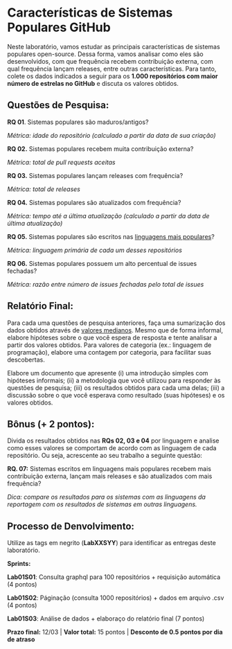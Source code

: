 # Características de Sistemas Populares GitHub

Neste laboratório, vamos estudar as principais características de sistemas populares open-source. Dessa forma, vamos analisar como eles são desenvolvidos, com que frequência recebem contribuição externa, com qual frequência lançam releases, entre outras características. Para tanto, colete os dados indicados a seguir para os **1.000 repositórios com maior número de estrelas no GitHub** e discuta os valores obtidos.

## Questões de Pesquisa:

**RQ 01**. Sistemas populares são maduros/antigos?

*Métrica: idade do repositório (calculado a partir da data de sua criação)*


**RQ 02.** Sistemas populares recebem muita contribuição externa?

*Métrica: total de pull requests aceitas*


**RQ 03.** Sistemas populares lançam releases com frequência?

*Métrica: total de releases*

**RQ 04.** Sistemas populares são atualizados com frequência?

*Métrica: tempo até a última atualização (calculado a partir da data de última atualização)*


**RQ 05.** Sistemas populares são escritos nas [linguagens mais populares](https://insights.stackoverflow.com/survey/2018/#technology)?

*Métrica: linguagem primária de cada um desses repositórios*


**RQ 06.** Sistemas populares possuem um alto percentual de issues fechadas?

*Métrica: razão entre número de issues fechadas pelo total de issues*


## Relatório Final:

Para cada uma questões de pesquisa anteriores, faça uma sumarização dos dados obtidos através de [valores medianos](https://www.sciencebuddies.org/science-fair-projects/science-fair/summarizing-your-data#meanmedianandmode). Mesmo que de forma informal, elabore hipóteses sobre o que você espera de resposta e tente analisar a partir dos valores obtidos. Para valores de categoria (ex.: linguagem de programação), elabore uma contagem por categoria, para facilitar suas descobertas. 

Elabore um documento que apresente (i) uma introdução simples com hipóteses informais; (ii) a metodologia que você utilizou para responder às questões de pesquisa; (iii) os resultados obtidos para cada uma delas; (iii) a discussão sobre o que você esperava como resultado (suas hipóteses) e os valores obtidos.  

## Bônus (+ 2 pontos):

Divida os resultados obtidos nas **RQs 02, 03 e 04** por linguagem e analise como esses valores se comportam de acordo com as linguagem de cada repositório. Ou seja, acrescente ao seu trabalho a seguinte questão:

**RQ. 07:** Sistemas escritos em linguagens mais populares recebem mais contribuição externa, lançam mais releases e são atualizados com mais frequência?

*Dica: compare os resultados para os sistemas com as linguagens da reportagem com os resultados de sistemas em outras linguagens.*

## Processo de Denvolvimento:

Utilize as tags em negrito (**LabXXSYY**) para identificar as entregas deste laboratório. 

**Sprints:**

**Lab01S01**: Consulta graphql para 100 repositórios + requisição automática (4 pontos)

**Lab01S02**: Páginação (consulta 1000 repositórios) + dados em arquivo .csv (4 pontos)

**Lab01S03**: Análise de dados + elaboraço do relatório final (7 pontos)

**Prazo final:** 12/03 | **Valor total:** 15 pontos | **Desconto de 0.5 pontos por dia de atraso**
